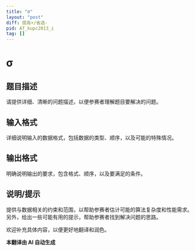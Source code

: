 ```yaml
---
title: "σ"
layout: "post"
diff: 提高+/省选-
pid: AT_kupc2013_i
tag: []
---
```


# σ

## 题目描述

请提供详细、清晰的问题描述，以便参赛者理解题目要解决的问题。

## 输入格式

详细说明输入的数据格式，包括数据的类型、顺序，以及可能的特殊情况。

## 输出格式

明确说明输出的要求，包含格式、顺序，以及要满足的条件。

## 说明/提示

提供与数据相关的约束和范围，以帮助参赛者估计可能的算法复杂度和性能需求。另外，给出一些可能有用的提示，帮助参赛者找到解决问题的思路。

欢迎补充具体内容，以便更好地翻译和润色。

 **本翻译由 AI 自动生成**


